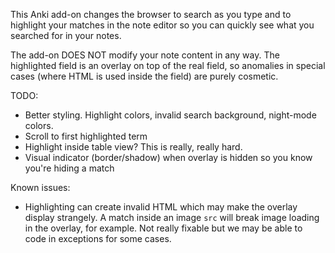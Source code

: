 This Anki add-on changes the browser to search as you type and to highlight your matches in the note editor so you can quickly see what you searched for in your notes.

The add-on DOES NOT modify your note content in any way. The highlighted field is an overlay on top of the real field, so anomalies in special cases (where HTML is used inside the field) are purely cosmetic.

TODO:
- Better styling. Highlight colors, invalid search background, night-mode colors.
- Scroll to first highlighted term
- Highlight inside table view? This is really, really hard.
- Visual indicator (border/shadow) when overlay is hidden so you know you're hiding a match

Known issues:
- Highlighting can create invalid HTML which may make the overlay display strangely. A match inside an image `src` will break image loading in the overlay, for example. Not really fixable but we may be able to code in exceptions for some cases.
